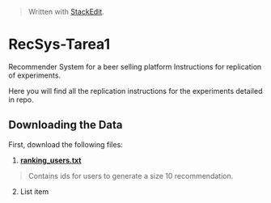 


> Written with [StackEdit](https://stackedit.io/).
# RecSys-Tarea1

Recommender System for a beer selling platform Instructions for replication of experiments.

Here you will find all the replication instructions for the experiments detailed in repo.

 ## Downloading the Data
First, download the following files:

 1. [**ranking_users.txt**](https://github.com/paulanavarretec/RecSys-Tarea1/blob/master/ranking_users.txt)
> Contains ids for users to generate a size 10 recommendation. 

 2. List item

<!--stackedit_data:
eyJoaXN0b3J5IjpbLTE1OTg5ODUwNTUsLTU1NTQwMTY3LC05MT
UwODMwMzQsMTc0MTc5ODczXX0=
-->
